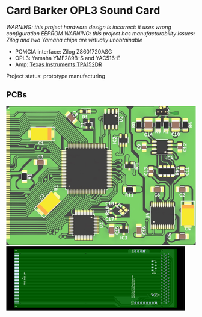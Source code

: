 # Card Barker OPL3 Sound Card

*WARNING: this project hardware design is incorrect: it uses wrong configuration EEPROM*
*WARNING: this project has manufacturability issues: Zilog and two Yamaha chips are virtually unobtainable*

* PCMCIA interface: Zilog Z8601720ASG
* OPL3: Yamaha YMF289B-S and YAC516-E
* Amp: [Texas Instruments TPA152DR](http://www.ti.com/lit/gpn/tpa152)

Project status: prototype manufacturing

## PCBs
![Card](https://raw.githubusercontent.com/yottatsa/card_barker/main/pc_card_sound_barker-render.jpg)
![devboard](https://github.com/yottatsa/card_barker/raw/main/devboard/devboard-render.png)

